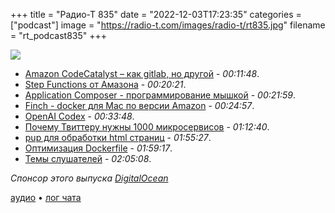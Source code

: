 +++
title = "Радио-Т 835"
date = "2022-12-03T17:23:35"
categories = ["podcast"]
image = "https://radio-t.com/images/radio-t/rt835.jpg"
filename = "rt_podcast835"
+++

![](https://radio-t.com/images/radio-t/rt835.jpg)

- [Amazon CodeCatalyst – как gitlab, но другой](https://aws.amazon.com/blogs/aws/announcing-amazon-codecatalyst-preview-a-unified-software-development-service/) - *00:11:48*.
- [Step Functions от Амазона](https://aws.amazon.com/ru/blogs/aws/step-functions-distributed-map-a-serverless-solution-for-large-scale-parallel-data-processing/) - *00:20:21*.
- [Application Composer - программирование мышкой](https://techcrunch.com/2022/12/01/aws-launches-application-composer-a-low-code-tool-for-building-serverless-apps/) - *00:21:59*.
- [Finch - docker для Mac по версии Amazon](https://aws.amazon.com/blogs/opensource/introducing-finch-an-open-source-client-for-container-development/) - *00:24:57*.
- [OpenAI Codex](https://openai.com/blog/openai-codex/) - *00:33:48*.
- [Почему Твиттеру нужны 1000 микросервисов](https://habr.com/ru/post/701788/) - *01:12:40*.
- [pup для обработки html страниц](https://github.com/ericchiang/pup) - *01:55:27*.
- [Оптимизация Dockerfile](https://habr.com/ru/company/first/blog/702168/) - *01:59:17*.
- [Темы слушателей](https://radio-t.com/p/2022/11/29/prep-835/) - *02:05:08*.

*Спонсор этого выпуска [DigitalOcean](https://do.co/radiot)*


[аудио](https://cdn.radio-t.com/rt_podcast835.mp3) • [лог чата](https://chat.radio-t.com/logs/radio-t-835.html)
<audio src="https://cdn.radio-t.com/rt_podcast835.mp3" preload="none"></audio>
